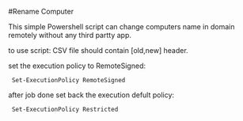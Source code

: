 #Rename Computer

This simple Powershell script can change computers name in domain remotely without any third partty app.

to use script:
CSV file should contain  [old,new] header.

set the execution policy to RemoteSigned:
     
     Set-ExecutionPolicy RemoteSigned

after job done set back the execution defult policy:
 
     Set-ExecutionPolicy Restricted
